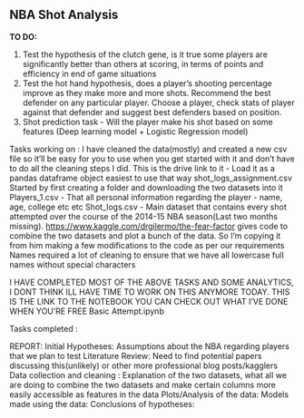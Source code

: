 ## NBA Shot Analysis

**TO DO:**
1. Test the hypothesis of the clutch gene, is it true some players are significantly better than others at scoring, in terms of points and efficiency in end of game situations
2. Test the hot hand hypothesis, does a player’s shooting percentage improve as they make more and more shots.
Recommend the best defender on any particular player. Choose a player, check stats of player against that defender and suggest best defenders based on position.
3. Shot prediction task - Will the player make his shot based on some features (Deep learning model + Logistic Regression model)




Tasks working on :
I have cleaned the data(mostly) and created a new csv file so it’ll be easy for you to use when you get started with it and don’t have to do all the cleaning steps I did. This is the drive link to it - Load it as a pandas dataframe object easiest to use that way shot_logs_assignment.csv 
Started by first creating a folder and downloading the two datasets into it
Players_1.csv  - That all personal information regarding the player - name, age, college etc etc
Shot_logs.csv - Main dataset that contains every shot attempted over the course of the 2014-15 NBA season(Last two months missing). 
https://www.kaggle.com/drgilermo/the-fear-factor gives code to combine the two datasets and plot a bunch of the data. So I’m copying it from him making a few modifications to the code as per our requirements
Names required a lot of cleaning to ensure that we have all lowercase full names without special characters

I HAVE COMPLETED MOST OF THE ABOVE TASKS AND SOME ANALYTICS, I DONT THINK ILL HAVE TIME TO WORK ON THIS ANYMORE TODAY. THIS IS THE LINK TO THE NOTEBOOK YOU CAN CHECK OUT WHAT I’VE DONE WHEN YOU’RE FREE
Basic Attempt.ipynb




Tasks completed :


















REPORT:
Initial Hypotheses: Assumptions about the NBA regarding players that we plan to test 
Literature Review: Need to find potential papers discussing this(unlikely) or other more professional blog posts/kagglers
Data collection and cleaning : Explanation of the two datasets, what all we are doing to combine the two datasets and make certain columns more easily accessible as features in the data
Plots/Analysis of the data:
Models made using the data:
Conclusions of hypotheses:
